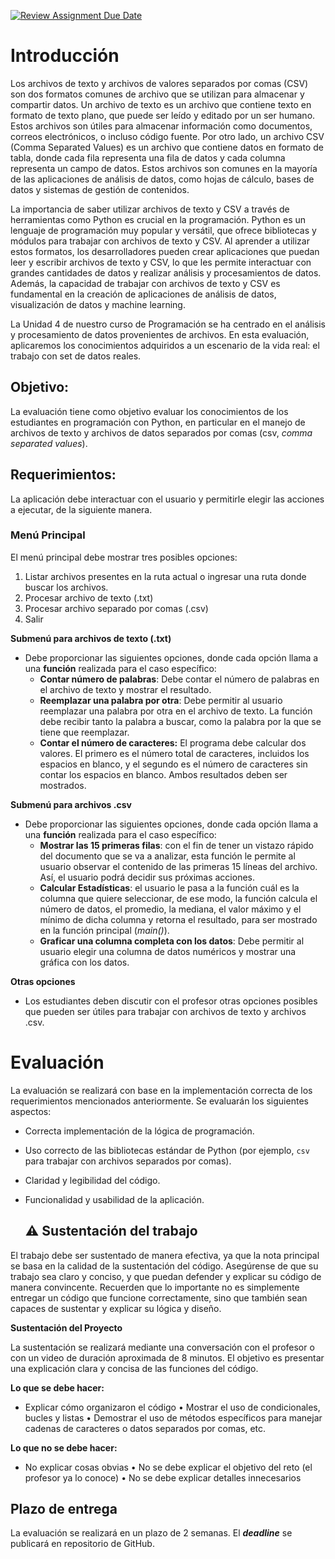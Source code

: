 [![Review Assignment Due Date](https://classroom.github.com/assets/deadline-readme-button-22041afd0340ce965d47ae6ef1cefeee28c7c493a6346c4f15d667ab976d596c.svg)](https://classroom.github.com/a/WQjBwS08)
# Introducción

Los archivos de texto y archivos de valores separados por comas (CSV) son dos formatos comunes de archivo que se utilizan para almacenar y compartir datos. Un archivo de texto es un archivo que contiene texto en formato de texto plano, que puede ser leído y editado por un ser humano. Estos archivos son útiles para almacenar información como documentos, correos electrónicos, o incluso código fuente. Por otro lado, un archivo CSV (Comma Separated Values) es un archivo que contiene datos en formato de tabla, donde cada fila representa una fila de datos y cada columna representa un campo de datos. Estos archivos son comunes en la mayoría de las aplicaciones de análisis de datos, como hojas de cálculo, bases de datos y sistemas de gestión de contenidos.

La importancia de saber utilizar archivos de texto y CSV a través de herramientas como Python es crucial en la programación. Python es un lenguaje de programación muy popular y versátil, que ofrece bibliotecas y módulos para trabajar con archivos de texto y CSV. Al aprender a utilizar estos formatos, los desarrolladores pueden crear aplicaciones que puedan leer y escribir archivos de texto y CSV, lo que les permite interactuar con grandes cantidades de datos y realizar análisis y procesamientos de datos. Además, la capacidad de trabajar con archivos de texto y CSV es fundamental en la creación de aplicaciones de análisis de datos, visualización de datos y machine learning. 

La Unidad 4 de nuestro curso de Programación se ha centrado en el análisis y procesamiento de datos provenientes de archivos. En esta evaluación, aplicaremos los conocimientos adquiridos a un escenario de la vida real: el trabajo con set de datos reales. 

## **Objetivo:**

La evaluación tiene como objetivo evaluar los conocimientos de los estudiantes en programación con Python, en particular en el manejo de archivos de texto y archivos de datos separados por comas (csv, *comma separated values*).

## **Requerimientos:**

La aplicación debe interactuar con el usuario y permitirle elegir las acciones a ejecutar, de la siguiente manera.
### **Menú Principal**

El menú principal debe mostrar tres posibles opciones: 

1. Listar archivos presentes en la ruta actual o ingresar una ruta donde buscar los archivos.
2. Procesar archivo de texto (.txt)
3. Procesar archivo separado por comas (.csv)
4. Salir

**Submenú para archivos de texto (.txt)**

- Debe proporcionar las siguientes opciones, donde cada opción llama a una **función** realizada para el caso específico:
    - **Contar número de palabras**: Debe contar el número de palabras en el archivo de texto y mostrar el resultado.
    - **Reemplazar una palabra por otra**: Debe permitir al usuario reemplazar una palabra por otra en el archivo de texto. La función debe recibir tanto la palabra a buscar, como la palabra por la que se tiene que reemplazar.
    - **Contar el número de caracteres:** El programa debe calcular dos valores. El primero es el número total de caracteres, incluidos los espacios en blanco, y el segundo es el número de caracteres sin contar los espacios en blanco. Ambos resultados deben ser mostrados.

**Submenú para archivos .csv**

- Debe proporcionar las siguientes opciones, donde cada opción llama a una **función** realizada para el caso específico:
    - **Mostrar las 15 primeras filas**: con el fin de tener un vistazo rápido del documento que se va a analizar, esta función le permite al usuario observar el contenido de las primeras 15 líneas del archivo. Así, el usuario podrá decidir sus próximas acciones.
    - **Calcular Estadísticas**: el usuario le pasa a la función cuál es la columna que quiere seleccionar, de ese modo, la función calcula el número de datos, el promedio, la mediana, el valor máximo y el mínimo de dicha columna y retorna el resultado, para ser mostrado en la función principal (*main()*).
    - **Graficar una columna completa con los datos**: Debe permitir al usuario elegir una columna de datos numéricos y mostrar una gráfica con los datos.

**Otras opciones**

- Los estudiantes deben discutir con el profesor otras opciones posibles que pueden ser útiles para trabajar con archivos de texto y archivos .csv.

# **Evaluación**

La evaluación se realizará con base en la implementación correcta de los requerimientos mencionados anteriormente. Se evaluarán los siguientes aspectos:

- Correcta implementación de la lógica de programación.
- Uso correcto de las bibliotecas estándar de Python (por ejemplo, `csv` para trabajar con archivos separados por comas).
- Claridad y legibilidad del código.
- Funcionalidad y usabilidad de la aplicación.

  ## ⚠️ Sustentación del trabajo

El trabajo debe ser sustentado de manera efectiva, ya que la nota principal se basa en la calidad de la sustentación del código. Asegúrense de que su trabajo sea claro y conciso, y que puedan defender y explicar su código de manera convincente. Recuerden que lo importante no es simplemente entregar un código que funcione correctamente, sino que también sean capaces de sustentar y explicar su lógica y diseño.

**Sustentación del Proyecto**

La sustentación se realizará mediante una conversación con el profesor o con un video de duración aproximada de 8 minutos. El objetivo es presentar una explicación clara y concisa de las funciones del código.

**Lo que se debe hacer:**

- Explicar cómo organizaron el código
• Mostrar el uso de condicionales, bucles y listas
• Demostrar el uso de métodos específicos para manejar cadenas de caracteres o datos separados por comas, etc.

**Lo que no se debe hacer:**

- No explicar cosas obvias
• No se debe explicar el objetivo del reto (el profesor ya lo conoce)
• No se debe explicar detalles innecesarios

## Plazo de entrega

La evaluación se realizará en un plazo de 2 semanas. El ***deadline*** se publicará en repositorio de GitHub.
